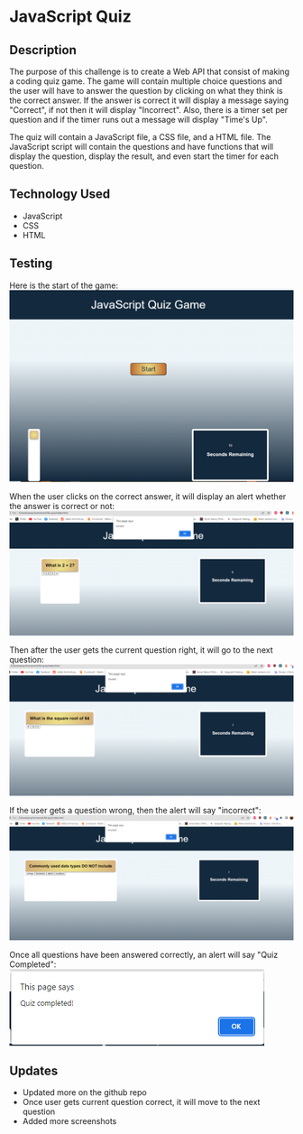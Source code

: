 # JavaScript Quiz

## Description
The purpose of this challenge is to create a Web API that consist of making a coding quiz game. The game will contain multiple choice questions and the user will have to answer
the question by clicking on what they think is the correct answer. If the answer is correct it will display a message saying "Correct", if not then it will display "Incorrect". Also, there is a timer set per question and if the timer runs out a message will display "Time's Up". 

The quiz will contain a JavaScript file, a CSS file, and a HTML file. The JavaScript script will contain the questions and have functions that will display the question, display the result, and even start the timer for each question.

## Technology Used
- JavaScript
- CSS
- HTML

## Testing

Here is the start of the game:
![alt text](assets/images/start.PNG)

When the user clicks on the correct answer, it will display an alert whether the answer is correct or not:
![alt text](assets/images/screenshot1.PNG)

Then after the user gets the current question right, it will go to the next question:
![alt text](assets/images/screenshot2.PNG)

If the user gets a question wrong, then the alert will say "incorrect":
![alt text](assets/images/screenshot3.PNG)

Once all questions have been answered correctly, an alert will say "Quiz Completed":
![alt text](assets/images/screenshot4.PNG)

## Updates
- Updated more on the github repo
- Once user gets current question correct, it will move to the next question
- Added more screenshots
